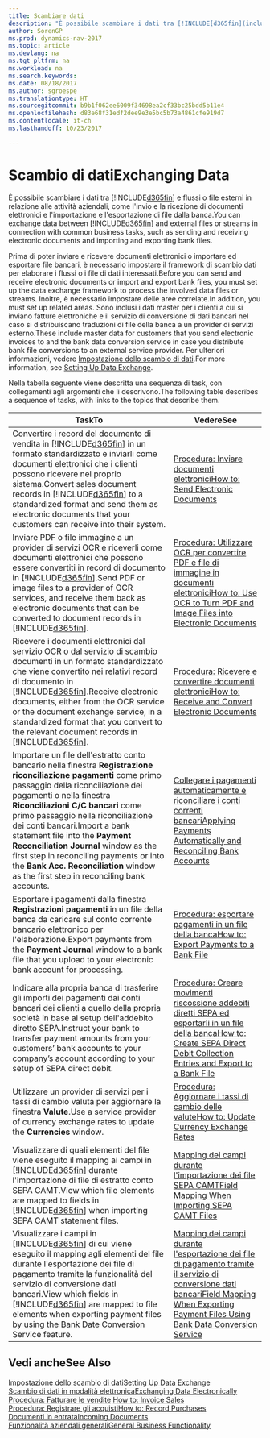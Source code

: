 ```yaml
---
title: Scambiare dati
description: "È possibile scambiare i dati tra [!INCLUDE[d365fin](includes/d365fin_md.md)] e flussi o file esterni in relazione alle attività aziendali, come l'invio e la ricezione di documenti elettronici e l'importazione e l'esportazione di file dalla banca."
author: SorenGP
ms.prod: dynamics-nav-2017
ms.topic: article
ms.devlang: na
ms.tgt_pltfrm: na
ms.workload: na
ms.search.keywords: 
ms.date: 08/18/2017
ms.author: sgroespe
ms.translationtype: HT
ms.sourcegitcommit: b9b1f062ee6009f34698ea2cf33bc25bdd5b11e4
ms.openlocfilehash: d83e68f31edf2dee9e3e5bc5b73a4861cfe919d7
ms.contentlocale: it-ch
ms.lasthandoff: 10/23/2017

---
```

# <a name="exchanging-data"></a><span data-ttu-id="faab8-103">Scambio di dati</span><span class="sxs-lookup"><span data-stu-id="faab8-103">Exchanging Data</span></span>
<span data-ttu-id="faab8-104">È possibile scambiare i dati tra [!INCLUDE[d365fin](includes/d365fin_md.md)] e flussi o file esterni in relazione alle attività aziendali, come l'invio e la ricezione di documenti elettronici e l'importazione e l'esportazione di file dalla banca.</span><span class="sxs-lookup"><span data-stu-id="faab8-104">You can exchange data between [!INCLUDE[d365fin](includes/d365fin_md.md)] and external files or streams in connection with common business tasks, such as sending and receiving electronic documents and importing and exporting bank files.</span></span>  

<span data-ttu-id="faab8-105">Prima di poter inviare e ricevere documenti elettronici o importare ed esportare file bancari, è necessario impostare il framework di scambio dati per elaborare i flussi o i file di dati interessati.</span><span class="sxs-lookup"><span data-stu-id="faab8-105">Before you can send and receive electronic documents or import and export bank files, you must set up the data exchange framework to process the involved data files or streams.</span></span> <span data-ttu-id="faab8-106">Inoltre, è necessario impostare delle aree correlate.</span><span class="sxs-lookup"><span data-stu-id="faab8-106">In addition, you must set up related areas.</span></span> <span data-ttu-id="faab8-107">Sono inclusi i dati master per i clienti a cui si inviano fatture elettroniche e il servizio di conversione di dati bancari nel caso si distribuiscano traduzioni di file della banca a un provider di servizi esterno.</span><span class="sxs-lookup"><span data-stu-id="faab8-107">These include master data for customers that you send electronic invoices to and the bank data conversion service in case you distribute bank file conversions to an external service provider.</span></span> <span data-ttu-id="faab8-108">Per ulteriori informazioni, vedere [Impostazione dello scambio di dati](across-set-up-data-exchange.md).</span><span class="sxs-lookup"><span data-stu-id="faab8-108">For more information, see [Setting Up Data Exchange](across-set-up-data-exchange.md).</span></span>  

 <span data-ttu-id="faab8-109">Nella tabella seguente viene descritta una sequenza di task, con collegamenti agli argomenti che li descrivono.</span><span class="sxs-lookup"><span data-stu-id="faab8-109">The following table describes a sequence of tasks, with links to the topics that describe them.</span></span>  

|<span data-ttu-id="faab8-110">**Task**</span><span class="sxs-lookup"><span data-stu-id="faab8-110">**To**</span></span>|<span data-ttu-id="faab8-111">**Vedere**</span><span class="sxs-lookup"><span data-stu-id="faab8-111">**See**</span></span>|  
|------------|-------------|  
|<span data-ttu-id="faab8-112">Convertire i record del documento di vendita in [!INCLUDE[d365fin](includes/d365fin_md.md)] in un formato standardizzato e inviarli come documenti elettronici che i clienti possono ricevere nel proprio sistema.</span><span class="sxs-lookup"><span data-stu-id="faab8-112">Convert sales document records in [!INCLUDE[d365fin](includes/d365fin_md.md)] to a standardized format and send them as electronic documents that your customers can receive into their system.</span></span>|[<span data-ttu-id="faab8-113">Procedura: Inviare documenti elettronici</span><span class="sxs-lookup"><span data-stu-id="faab8-113">How to: Send Electronic Documents</span></span>](sales-how-to-send-electronic-documents.md)|  
|<span data-ttu-id="faab8-114">Inviare PDF o file immagine a un provider di servizi OCR e riceverli come documenti elettronici che possono essere convertiti in record di documento in [!INCLUDE[d365fin](includes/d365fin_md.md)].</span><span class="sxs-lookup"><span data-stu-id="faab8-114">Send PDF or image files to a provider of OCR services, and receive them back as electronic documents that can be converted to document records in [!INCLUDE[d365fin](includes/d365fin_md.md)].</span></span>|[<span data-ttu-id="faab8-115">Procedura: Utilizzare OCR per convertire PDF e file di immagine in documenti elettronici</span><span class="sxs-lookup"><span data-stu-id="faab8-115">How to: Use OCR to Turn PDF and Image Files into Electronic Documents</span></span>](across-how-use-ocr-pdf-images-files.md)|  
|<span data-ttu-id="faab8-116">Ricevere i documenti elettronici dal servizio OCR o dal servizio di scambio documenti in un formato standardizzato che viene convertito nei relativi record di documento in [!INCLUDE[d365fin](includes/d365fin_md.md)].</span><span class="sxs-lookup"><span data-stu-id="faab8-116">Receive electronic documents, either from the OCR service or the document exchange service, in a standardized format that you convert to the relevant document records in [!INCLUDE[d365fin](includes/d365fin_md.md)].</span></span>|[<span data-ttu-id="faab8-117">Procedura: Ricevere e convertire documenti elettronici</span><span class="sxs-lookup"><span data-stu-id="faab8-117">How to: Receive and Convert Electronic Documents</span></span>](purchasing-how-to-receive-and-convert-electronic-documents.md)|  
|<span data-ttu-id="faab8-118">Importare un file dell'estratto conto bancario nella finestra **Registrazione riconciliazione pagamenti** come primo passaggio della riconciliazione dei pagamenti o nella finestra **Riconciliazioni C/C bancari** come primo passaggio nella riconciliazione dei conti bancari.</span><span class="sxs-lookup"><span data-stu-id="faab8-118">Import a bank statement file into the **Payment Reconciliation Journal** window as the first step in reconciling payments or into the **Bank Acc. Reconciliation** window as the first step in reconciling bank accounts.</span></span>|[<span data-ttu-id="faab8-119">Collegare i pagamenti automaticamente e riconciliare i conti correnti bancari</span><span class="sxs-lookup"><span data-stu-id="faab8-119">Applying Payments Automatically and Reconciling Bank Accounts</span></span>](receivables-apply-payments-auto-reconcile-bank-accounts.md)|  
|<span data-ttu-id="faab8-120">Esportare i pagamenti dalla finestra **Registrazioni pagamenti** in un file della banca da caricare sul conto corrente bancario elettronico per l'elaborazione.</span><span class="sxs-lookup"><span data-stu-id="faab8-120">Export payments from the **Payment Journal** window to a bank file that you upload to your electronic bank account for processing.</span></span>|[<span data-ttu-id="faab8-121">Procedura: esportare pagamenti in un file della banca</span><span class="sxs-lookup"><span data-stu-id="faab8-121">How to: Export Payments to a Bank File</span></span>](payables-how-export-payments-bank-file.md)|  
|<span data-ttu-id="faab8-122">Indicare alla propria banca di trasferire gli importi dei pagamenti dai conti bancari dei clienti a quello della propria società in base al setup dell'addebito diretto SEPA.</span><span class="sxs-lookup"><span data-stu-id="faab8-122">Instruct your bank to transfer payment amounts from your customers’ bank accounts to your company’s account according to your setup of SEPA direct debit.</span></span>|[<span data-ttu-id="faab8-123">Procedura: Creare movimenti riscossione addebiti diretti SEPA ed esportarli in un file della banca</span><span class="sxs-lookup"><span data-stu-id="faab8-123">How to: Create SEPA Direct Debit Collection Entries and Export to a Bank File</span></span>](finance-how-create-sepa-direct-debit-collection-entries-export-bank-file.md)|  
|<span data-ttu-id="faab8-124">Utilizzare un provider di servizi per i tassi di cambio valuta per aggiornare la finestra **Valute**.</span><span class="sxs-lookup"><span data-stu-id="faab8-124">Use a service provider of currency exchange rates to update the **Currencies** window.</span></span>|[<span data-ttu-id="faab8-125">Procedura: Aggiornare i tassi di cambio delle valute</span><span class="sxs-lookup"><span data-stu-id="faab8-125">How to: Update Currency Exchange Rates</span></span>](finance-how-update-currencies.md)|  
|<span data-ttu-id="faab8-126">Visualizzare di quali elementi del file viene eseguito il mapping ai campi in [!INCLUDE[d365fin](includes/d365fin_md.md)] durante l'importazione di file di estratto conto SEPA CAMT.</span><span class="sxs-lookup"><span data-stu-id="faab8-126">View which file elements are mapped to fields in [!INCLUDE[d365fin](includes/d365fin_md.md)] when importing SEPA CAMT statement files.</span></span>|[<span data-ttu-id="faab8-127">Mapping dei campi durante l'importazione dei file SEPA CAMT</span><span class="sxs-lookup"><span data-stu-id="faab8-127">Field Mapping When Importing SEPA CAMT Files</span></span>](across-field-mapping-when-importing-sepa-camt-files.md)|  
|<span data-ttu-id="faab8-128">Visualizzare i campi in [!INCLUDE[d365fin](includes/d365fin_md.md)] di cui viene eseguito il mapping agli elementi del file durante l'esportazione dei file di pagamento tramite la funzionalità del servizio di conversione dati bancari.</span><span class="sxs-lookup"><span data-stu-id="faab8-128">View which fields in [!INCLUDE[d365fin](includes/d365fin_md.md)] are mapped to file elements when exporting payment files by using the Bank Date Conversion Service feature.</span></span>|[<span data-ttu-id="faab8-129">Mapping dei campi durante l'esportazione dei file di pagamento tramite il servizio di conversione dati bancari</span><span class="sxs-lookup"><span data-stu-id="faab8-129">Field Mapping When Exporting Payment Files Using Bank Data Conversion Service</span></span>](across-field-mapping-when-exporting-payment-files-using-bank-data-conversion-service.md)|  

## <a name="see-also"></a><span data-ttu-id="faab8-130">Vedi anche</span><span class="sxs-lookup"><span data-stu-id="faab8-130">See Also</span></span>  
[<span data-ttu-id="faab8-131">Impostazione dello scambio di dati</span><span class="sxs-lookup"><span data-stu-id="faab8-131">Setting Up Data Exchange</span></span>](across-set-up-data-exchange.md)  
[<span data-ttu-id="faab8-132">Scambio di dati in modalità elettronica</span><span class="sxs-lookup"><span data-stu-id="faab8-132">Exchanging Data Electronically</span></span>](across-data-exchange.md)  
<span data-ttu-id="faab8-133">[Procedura: Fatturare le vendite](sales-how-invoice-sales.md) </span><span class="sxs-lookup"><span data-stu-id="faab8-133">[How to: Invoice Sales](sales-how-invoice-sales.md) </span></span>  
[<span data-ttu-id="faab8-134">Procedura: Registrare gli acquisti</span><span class="sxs-lookup"><span data-stu-id="faab8-134">How to: Record Purchases</span></span>](purchasing-how-record-purchases.md)  
[<span data-ttu-id="faab8-135">Documenti in entrata</span><span class="sxs-lookup"><span data-stu-id="faab8-135">Incoming Documents</span></span>](across-income-documents.md)  
[<span data-ttu-id="faab8-136">Funzionalità aziendali generali</span><span class="sxs-lookup"><span data-stu-id="faab8-136">General Business Functionality</span></span>](ui-across-business-areas.md)  

